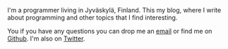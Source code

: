 I'm a programmer living in Jyväskylä, Finland. This my blog, where I write about programming and
other topics that I find interesting.

You if you have any questions you can drop me an [email](mailto:ane@iki.fi) or find me
on [Github](https://github.com/ane). I'm also on [Twitter](https://twitter.com/anewtf).

